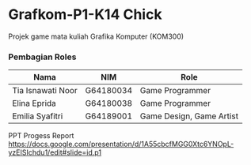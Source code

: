 # Grafkom-P1-K14 Chick
Projek game mata kuliah Grafika Komputer (KOM300)

### Pembagian Roles
| Nama | NIM | Role |
| ---- | --- | ---- |
| Tia Isnawati Noor | G64180034 | Game Programmer | 
| Elina Eprida | G64180038 | Game Programmer |
| Emilia Syafitri | G64189001 | Game Design, Game Artist |

PPT Progess Report 
https://docs.google.com/presentation/d/1A55cbcfMGG0Xtc6YNOpL-yzEISIchdu1/edit#slide=id.p1
